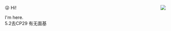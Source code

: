 😜 Hi!
<img align="right" src="https://github-readme-stats-one-bice.vercel.app/api?username=yearsyan&show_icons=true&include_all_commits=true&count_private=true&role=OWNER,ORGANIZATION_MEMBER,COLLABORATOR" />

I'm here.  
5.2去CP29 有无面基
